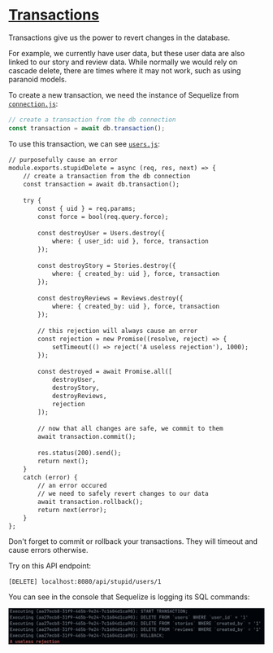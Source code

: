 # [Transactions](https://sequelize.org/master/manual/transactions.html)

Transactions give us the power to revert changes in the database.

For example, we currently have user data, but these user data are also linked to our story and review data. While normally we would rely on cascade delete, there are times where it may not work, such as using paranoid models.

To create a new transaction, we need the instance of Sequelize from [`connection.js`](../server/src/config/connection.js):

```js
// create a transaction from the db connection
const transaction = await db.transaction();
```

To use this transaction, we can see [`users.js`](../server/src/controllers/users.js):

```js{4,10-12,14-16,18-20,35,43}
// purposefully cause an error
module.exports.stupidDelete = async (req, res, next) => {
    // create a transaction from the db connection
    const transaction = await db.transaction();
    
    try {
        const { uid } = req.params;
        const force = bool(req.query.force);

        const destroyUser = Users.destroy({
            where: { user_id: uid }, force, transaction
        });

        const destroyStory = Stories.destroy({
            where: { created_by: uid }, force, transaction
        });

        const destroyReviews = Reviews.destroy({
            where: { created_by: uid }, force, transaction
        });

        // this rejection will always cause an error
        const rejection = new Promise((resolve, reject) => {
            setTimeout(() => reject('A useless rejection'), 1000);
        });

        const destroyed = await Promise.all([
            destroyUser,
            destroyStory,
            destroyReviews,
            rejection
        ]);

        // now that all changes are safe, we commit to them
        await transaction.commit();

        res.status(200).send();
        return next();
    }
    catch (error) {
        // an error occured
        // we need to safely revert changes to our data
        await transaction.rollback();
        return next(error);
    }
};
```

Don't forget to commit or rollback your transactions. They will timeout and cause errors otherwise.

Try on this API endpoint:

```
[DELETE] localhost:8080/api/stupid/users/1
```

You can see in the console that Sequelize is logging its SQL commands:

![Server terminal](../screenshots/db_transaction.png)
